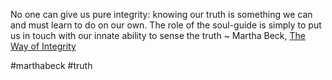 No one can give us pure integrity: knowing our truth is something we can and must learn to do on our own. The role of the soul-guide is simply to put us in touch with our innate ability to sense the truth ~ Martha Beck, [The Way of Integrity](https://www.facebook.com/141906092565239/posts/3938799286209215/?d=n)

#marthabeck #truth 
